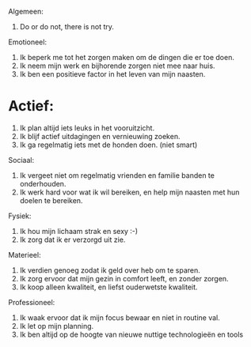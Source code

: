 
  Algemeen:

  1. Do or do not, there is not try.

  Emotioneel:

  1. Ik beperk me tot het zorgen maken om de dingen die er toe doen.
  2. Ik neem mijn werk en bijhorende zorgen niet mee naar huis.
  3. Ik ben een positieve factor in het leven van mijn naasten.


  Actief:
=
  1. Ik plan altijd iets leuks in het vooruitzicht.
  2. Ik blijf actief uitdagingen en vernieuwing zoeken.
  3. Ik ga regelmatig iets met de honden doen. (niet smart)


  Sociaal:

  1. Ik vergeet niet om regelmatig vrienden en familie banden te onderhouden.
  2. Ik werk hard voor wat ik wil bereiken, en help mijn naasten met hun doelen te bereiken.



  Fysiek:

  1. Ik hou mijn lichaam strak en sexy :-)
  2. Ik zorg dat ik er verzorgd uit zie.


  Materieel:

  1. Ik verdien genoeg zodat ik geld over heb om te sparen.
  2. Ik zorg ervoor dat mijn gezin in comfort leeft, en zonder zorgen.
  3. Ik koop alleen kwaliteit, en liefst ouderwetste kwaliteit.


  Professioneel:

  1. Ik waak ervoor dat ik mijn focus bewaar en niet in routine val.
  2. Ik let op mijn planning.
  3. Ik ben altijd op de hoogte van nieuwe nuttige technologieën en tools

